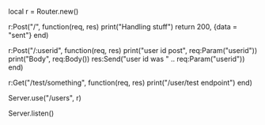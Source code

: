 local r = Router.new()

r:Post("/", function(req, res)
print("Handling stuff")
return 200, {data = "sent"}
end)

r:Post("/:userid", function(req, res)
print("user id post", req:Param("userid"))
print("Body", req:Body())
res:Send("user id was " .. req:Param("userid"))
end)

r:Get("/test/something", function(req, res)
print("/user/test endpoint")
end)

Server.use("/users", r)

Server.listen()

